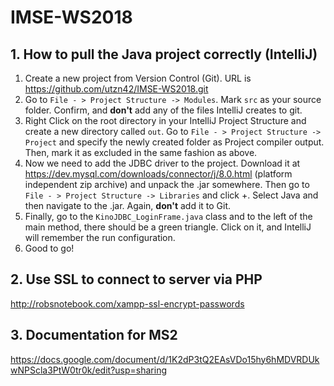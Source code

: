 # IMSE-WS2018
## 1. How to pull the Java project correctly (IntelliJ)
1. Create a new project from Version Control (Git). URL is https://github.com/utzn42/IMSE-WS2018.git
2. Go to ```File - > Project Structure -> Modules```. Mark ```src``` as your source folder. Confirm, and **don't** add any of the files IntelliJ creates to git.
3. Right Click on the root directory in your IntelliJ Project Structure and create a new directory called ```out```. Go to ```File - > Project Structure -> Project``` and specify the newly created folder as Project compiler output. Then, mark it as excluded in the same fashion as above.
4. Now we need to add the JDBC driver to the project. Download it at https://dev.mysql.com/downloads/connector/j/8.0.html (platform independent zip archive) and unpack the .jar somewhere. Then go to ```File - > Project Structure -> Libraries``` and click +. Select Java and then navigate to the .jar. Again, **don't** add it to Git.
5. Finally, go to the ```KinoJDBC_LoginFrame.java``` class and to the left of the main method, there should be a green triangle. Click on it, and IntelliJ will remember the run configuration.
6. Good to go!

## 2. Use SSL to connect to server via PHP
http://robsnotebook.com/xampp-ssl-encrypt-passwords

## 3. Documentation for MS2
https://docs.google.com/document/d/1K2dP3tQ2EAsVDo15hy6hMDVRDUkwNPScla3PtW0tr0k/edit?usp=sharing
